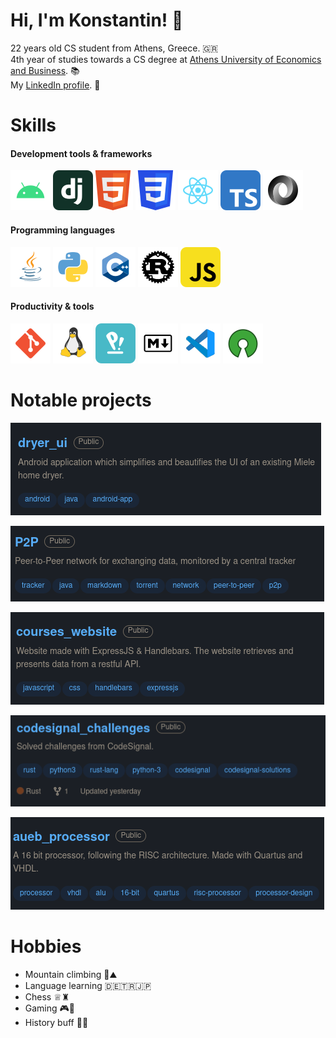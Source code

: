 # Hi, I'm Konstantin! 🦉

22 years old CS student from Athens, Greece. 🇬🇷\
4th year of studies towards a CS degree at [Athens University of Economics and Business](https://www.aueb.gr/). 📚\
My [LinkedIn profile](https://www.linkedin.com/in/konstantinos-vasilopoulos-b0a144223/). 🔗

# Skills

#### Development tools & frameworks

![android](images/android.svg) ![django framework](images/django.svg)![html5](images/html.svg) ![css3](images/css.svg) ![reactjs](images/reactjs.svg) ![typescript](images/typescript.svg) ![json](images/json.svg)

#### Programming languages
![java](images/java.svg) ![python](images/python.svg) ![c++](images/cpp.svg) ![rust](images/rust.svg) ![javascript](images/javascript.svg)

#### Productivity & tools
![git](images/git.svg) ![linux](images/linux.svg) ![pop!_os](images/popos.svg) ![markdown](images/markdown.svg) ![vs code](images/vscode.svg) ![open source](images/open-source.svg)

# Notable projects

[![dryer ui](images/dryer_ui_project.png)](https://github.com/KonstantinosVasilopoulos/dryer_ui)

[![peer-to-peer network](images/p2p_project.png)](https://github.com/KonstantinosVasilopoulos/P2P)

[![courses website](images/courses_website_project.png)](https://github.com/KonstantinosVasilopoulos/courses_website)

[![codesignal challenges](images/codesignal_challenges_project.png)](https://github.com/KonstantinosVasilopoulos/codesignal_challenges)

[![aueb processor](images/aueb_processor_project.png)](https://github.com/KonstantinosVasilopoulos/aueb_processor)

# Hobbies

* Mountain climbing 🧗⛰️
* Language learning 🇩🇪🇹🇷🇯🇵
* Chess ♕♜
* Gaming 🎮🌃
* History buff 🏺📜
